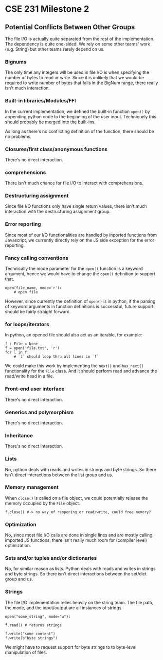 # CSE 231 Milestone 2

## Potential Conflicts Between Other Groups

The file I/O is actually quite separated from the rest of the implementation. The dependency is quite one-sided. We rely on some other teams' work (e.g. String) but other teams rarely depend on us.

### Bignums
The only time any integers will be used in file I/O is when specifying the number of bytes to read or write. Since it is unlikely that we would be required to write number of bytes that falls in the BigNum range, there really isn't much interaction.

    
### Built-in libraries/Modules/FFI
In the current implementation, we defined the built-in function `open()` by appending python code to the beginning of the user input. Techniquely this should probably be merged into the built-ins. 

As long as there's no conflicting definition of the function, there should be no problems.


### Closures/first class/anonymous functions
There's no direct interaction.

### comprehensions
There isn't much chance for file I/O to interact with comprehensions.

### Destructuring assignment
Since file I/O functions only have single return values, there isn't much interaction with the destructuring assignment group.

### Error reporting
Since most of our I/O functionalities are handled by inported functions from Javascript, we currently directly rely on the JS side exception for the error reporting. 

### Fancy calling conventions
Technically the mode parameter for the `open()` function is a keyword argument, hence we would have to change the `open()` definition to support that.

```python=
open(file_name, mode='r'):
    # open file
```

However, since currently the definition of `open()` is in python, if the parsing of keyword arguments in function definitions is successful, future support should be fairly straight forward.

### for loops/iterators
In python, an opened file should also act as an iterable, for example:

```python=
f : File = None
f = open('file.txt', 'r')
for l in f:
    # `l` should loop thru all lines in `f`
```

We could make this work by implementing the `next()` and `has_next()` functionality for the `File` class. And it should perform read and advance the read/write head in a file.

### Front-end user interface 
There's no direct interaction.

### Generics and polymorphism
There's no direct interaction.

### Inheritance
There's no direct interaction.

### Lists
No, python deals with reads and writes in strings and byte strings. So there isn't direct interactions between the list group and us.

### Memory management
When `close()` is called on a file object, we could potentially release the memory occupied by the `File` object.
```python=
f.close() #-> no way of reopening or read/write, could free memory?
```

### Optimization
No, since most file I/O calls are done in single lines and are mostly calling imported JS functions, there isn't really much room for (compiler level) optimization.

### Sets and/or tuples and/or dictionaries
No, for similar reason as lists. Python deals with reads and writes in strings and byte strings. So there isn't direct interactions between the set/dict group and us.

### Strings
The file I/O implementation relies heavily on the string team. The file path, the mode, and the input/output are all instances of strings. 

```python=
open("some_string", mode="w"):
```

```python=
f.read() # returns strings
```

```python=
f.write("some content")
f.write(b"byte strings")
```

We might have to request support for byte strings to to byte-level manipulation of files.

